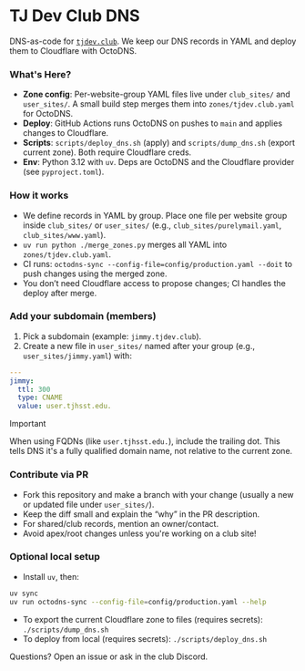 # TJ Dev Club DNS

DNS-as-code for [`tjdev.club`](https://tjdev.club/). We keep our DNS records in YAML and deploy them to Cloudflare with OctoDNS. 

### What's Here?
- **Zone config**: Per-website-group YAML files live under `club_sites/` and `user_sites/`. A small build step merges them into `zones/tjdev.club.yaml` for OctoDNS.
- **Deploy**: GitHub Actions runs OctoDNS on pushes to `main` and applies changes to Cloudflare.
- **Scripts**: `scripts/deploy_dns.sh` (apply) and `scripts/dump_dns.sh` (export current zone). Both require Cloudflare creds.
- **Env**: Python 3.12 with `uv`. Deps are OctoDNS and the Cloudflare provider (see `pyproject.toml`).

### How it works
- We define records in YAML by group. Place one file per website group inside `club_sites/` or `user_sites/` (e.g., `club_sites/purelymail.yaml`, `club_sites/www.yaml`).
- `uv run python ./merge_zones.py` merges all YAML into `zones/tjdev.club.yaml`.
- CI runs: `octodns-sync --config-file=config/production.yaml --doit` to push changes using the merged zone.
- You don’t need Cloudflare access to propose changes; CI handles the deploy after merge.

### Add your subdomain (members)
1. Pick a subdomain (example: `jimmy.tjdev.club`).
2. Create a new file in `user_sites/` named after your group (e.g., `user_sites/jimmy.yaml`) with:

```yaml
---
jimmy:
  ttl: 300
  type: CNAME
  value: user.tjhsst.edu.
```

> [!IMPORTANT]
> When using FQDNs (like `user.tjhsst.edu.`), include the trailing dot. This tells DNS it's a fully qualified domain name, not relative to the current zone.

### Contribute via PR
- Fork this repository and make a branch with your change (usually a new or updated file under `user_sites/`).
- Keep the diff small and explain the “why” in the PR description.
- For shared/club records, mention an owner/contact.
- Avoid apex/root changes unless you're working on a club site!

### Optional local setup
- Install `uv`, then:

```bash
uv sync
uv run octodns-sync --config-file=config/production.yaml --help
```

- To export the current Cloudflare zone to files (requires secrets): `./scripts/dump_dns.sh`
- To deploy from local (requires secrets): `./scripts/deploy_dns.sh`

Questions? Open an issue or ask in the club Discord.
